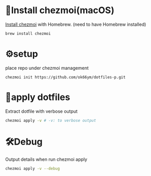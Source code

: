 # 🍎Install chezmoi(macOS)
[Install chezmoi](https://www.chezmoi.io/install/) with Homebrew.
(need to have Homebrew installed)
```sh
brew install chezmoi
```
# ⚙️setup
place repo under chezmoi management
```
chezmoi init https://github.com/ok66ym/dotfiles-p.git
```

# 🚀apply dotfiles
Extract dotfile with verbose output

```sh
chezmoi apply -v # -v: to verbose output
```
# 🛠️Debug
Output details when run chezmoi apply
```sh
chezmoi apply -v --debug
```
